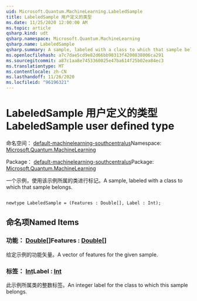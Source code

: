 ```yaml
---
uid: Microsoft.Quantum.MachineLearning.LabeledSample
title: LabeledSample 用户定义的类型
ms.date: 11/25/2020 12:00:00 AM
ms.topic: article
qsharp.kind: udt
qsharp.namespace: Microsoft.Quantum.MachineLearning
qsharp.name: LabeledSample
qsharp.summary: A sample, labeled with a class to which that sample belongs.
ms.openlocfilehash: a7c7dae5cd9e82d66bb98313f4200838006ca291
ms.sourcegitcommit: a87c1aa8e7453360025e47ba614f25b02ea84ec3
ms.translationtype: MT
ms.contentlocale: zh-CN
ms.lasthandoff: 11/26/2020
ms.locfileid: "96196321"
---
```

# <a name="labeledsample-user-defined-type"></a><span data-ttu-id="a6d66-102">LabeledSample 用户定义的类型</span><span class="sxs-lookup"><span data-stu-id="a6d66-102">LabeledSample user defined type</span></span>

<span data-ttu-id="a6d66-103">命名空间： [default-machinelearning-southcentralus](xref:Microsoft.Quantum.MachineLearning)</span><span class="sxs-lookup"><span data-stu-id="a6d66-103">Namespace: [Microsoft.Quantum.MachineLearning](xref:Microsoft.Quantum.MachineLearning)</span></span>

<span data-ttu-id="a6d66-104">Package： [default-machinelearning-southcentralus](https://nuget.org/packages/Microsoft.Quantum.MachineLearning)</span><span class="sxs-lookup"><span data-stu-id="a6d66-104">Package: [Microsoft.Quantum.MachineLearning](https://nuget.org/packages/Microsoft.Quantum.MachineLearning)</span></span>


<span data-ttu-id="a6d66-105">一个示例，使用该示例所属的类进行标记。</span><span class="sxs-lookup"><span data-stu-id="a6d66-105">A sample, labeled with a class to which that sample belongs.</span></span>

```qsharp

newtype LabeledSample = (Features : Double[], Label : Int);
```



## <a name="named-items"></a><span data-ttu-id="a6d66-106">命名项</span><span class="sxs-lookup"><span data-stu-id="a6d66-106">Named Items</span></span>

### <a name="features--double"></a><span data-ttu-id="a6d66-107">功能： [Double](xref:microsoft.quantum.lang-ref.double)[]</span><span class="sxs-lookup"><span data-stu-id="a6d66-107">Features : [Double](xref:microsoft.quantum.lang-ref.double)[]</span></span>

<span data-ttu-id="a6d66-108">给定示例的功能矢量。</span><span class="sxs-lookup"><span data-stu-id="a6d66-108">A vector of features for the given sample.</span></span>
### <a name="label--int"></a><span data-ttu-id="a6d66-109">标签： [Int](xref:microsoft.quantum.lang-ref.int)</span><span class="sxs-lookup"><span data-stu-id="a6d66-109">Label : [Int](xref:microsoft.quantum.lang-ref.int)</span></span>

<span data-ttu-id="a6d66-110">此示例所属类的整数标签。</span><span class="sxs-lookup"><span data-stu-id="a6d66-110">An integer label for the class to which this sample belongs.</span></span>